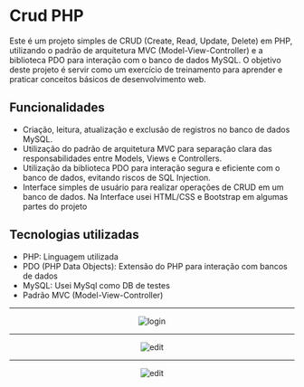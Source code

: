 # Crud PHP 

Este é um projeto simples de CRUD (Create, Read, Update, Delete) em PHP, utilizando o padrão de arquitetura MVC (Model-View-Controller) e a biblioteca PDO para interação com o banco de dados MySQL. O objetivo deste projeto é servir como um exercício de treinamento para aprender e praticar conceitos básicos de desenvolvimento web.

## Funcionalidades
- Criação, leitura, atualização e exclusão de registros no banco de dados MySQL.
- Utilização do padrão de arquitetura MVC para separação clara das responsabilidades entre Models, Views e Controllers.
- Utilização da biblioteca PDO para interação segura e eficiente com o banco de dados, evitando riscos de SQL Injection.
- Interface simples de usuário para realizar operações de CRUD em um banco de dados. Na Interface usei HTML/CSS e Bootstrap em algumas partes do projeto

## Tecnologias utilizadas
- PHP: Linguagem utilizada
- PDO (PHP Data Objects): Extensão do PHP para interação com bancos de dados
- MySQL: Usei MySql como DB de testes 
- Padrão MVC (Model-View-Controller)


----

<p align="center">
  <img src="https://user-images.githubusercontent.com/107862087/234092950-18e77128-ceac-4227-b2aa-30d916d2ab18.jpg" alt="login">
</p>

----

<p align="center">
<img src="https://user-images.githubusercontent.com/107862087/234094047-623f1da4-adb2-4ff3-8300-97f2d94c0420.png" alt="edit">
</p>

----

<p align="center">
  <img src="https://user-images.githubusercontent.com/107862087/234093249-1f0c8c61-58c2-4568-a9a5-ac270982d492.png" alt="edit">
</p>
